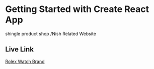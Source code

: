 # Getting Started with Create React App

shingle product shop /Nish Related Website

## Live Link

<a href="https://nish-website-9cda1.web.app/">Rolex Watch Brand</a>
